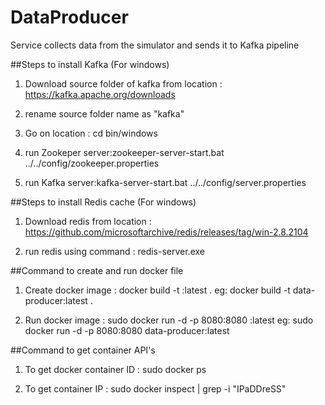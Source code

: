# DataProducer

Service collects data from the simulator and sends it to Kafka pipeline

##Steps to install Kafka  (For windows)

1) Download source folder of kafka from location : https://kafka.apache.org/downloads

2) rename source folder name as "kafka"

3) Go on location : cd bin/windows

4) run Zookeper server:zookeeper-server-start.bat ../../config/zookeeper.properties

5) run Kafka server:kafka-server-start.bat ../../config/server.properties 

##Steps to install Redis cache (For windows)

1) Download redis from location : https://github.com/microsoftarchive/redis/releases/tag/win-2.8.2104

2) run redis using command : redis-server.exe

##Command to create and run docker file

1) Create docker image : docker build -t <Application name>:latest .
eg: docker build -t data-producer:latest .

2) Run docker image :  sudo docker run -d  -p 8080:8080 <Application name>:latest
eg:  sudo docker run -d  -p 8080:8080 data-producer:latest

##Command to get container API's

1) To get docker container ID : sudo docker ps

2) To get container IP : sudo docker inspect <Container IP> | grep -i "IPaDDreSS"


